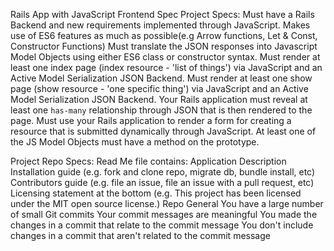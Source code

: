 Rails App with JavaScript Frontend Spec
Project Specs:
Must have a Rails Backend and new requirements implemented through JavaScript.
Makes use of ES6 features as much as possible(e.g Arrow functions, Let & Const, Constructor Functions)
Must translate the JSON responses into Javascript Model Objects using either ES6 class or constructor syntax. 
Must render at least one index page (index resource - 'list of things') via JavaScript and an Active Model Serialization JSON Backend.
Must render at least one show page (show resource - 'one specific thing') via JavaScript and an Active Model Serialization JSON Backend.
Your Rails application must reveal at least one `has-many` relationship through JSON that is then rendered to the page.
Must use your Rails application to render a form for creating a resource that is submitted dynamically through JavaScript.
At least one of the JS Model Objects must have a method on the prototype.

Project Repo Specs:
Read Me file contains:
Application Description
Installation guide (e.g. fork and clone repo, migrate db, bundle install, etc)
Contributors guide (e.g. file an issue, file an issue with a pull request, etc)
Licensing statement at the bottom (e.g. This project has been licensed under the MIT open source license.)
Repo General
You have a large number of small Git commits
Your commit messages are meaningful
You made the changes in a commit that relate to the commit message
You don't include changes in a commit that aren't related to the commit message
